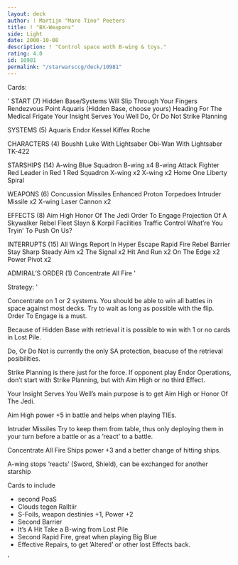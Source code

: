 ```yaml
---
layout: deck
author: ! Martijn "Mare Tino" Peeters
title: ! "BX-Weapons"
side: Light
date: 2000-10-08
description: ! "Control space woth B-wing & toys."
rating: 4.0
id: 10981
permalink: "/starwarsccg/deck/10981"
---
```

Cards: 

'
START (7)
Hidden Base/Systems Will Slip Through Your Fingers
Rendezvous Point
Aquaris (Hidden Base, choose yours)
Heading For The Medical Frigate
Your Insight Serves You Well
Do, Or Do Not
Strike Planning

SYSTEMS (5)
Aquaris
Endor
Kessel
Kiffex
Roche

CHARACTERS (4)
Boushh
Luke With Lightsaber
Obi-Wan With Lightsaber
TK-422

STARSHIPS (14)
A-wing
Blue Squadron B-wing x4
B-wing Attack Fighter
Red Leader in Red 1
Red Squadron X-wing x2
X-wing x2
Home One
Liberty
Spiral

WEAPONS (6)
Concussion Missiles
Enhanced Proton Torpedoes
Intruder Missile x2
X-wing Laser Cannon x2

EFFECTS (8)
Aim High
Honor Of The Jedi
Order To Engage
Projection Of A Skywalker
Rebel Fleet
Slayn & Korpil Facilities
Traffic Control
What’re You Tryin’ To Push On Us?

INTERRUPTS (15)
All Wings Report In
Hyper Escape
Rapid Fire
Rebel Barrier
Stay Sharp
Steady Aim x2
The Signal x2
Hit And Run x2
On The Edge x2
Power Pivot x2

ADMIRAL’S ORDER (1)
Concentrate All Fire '

Strategy: '



Concentrate on 1 or 2 systems. You should be able to win all battles in space against most decks. Try to wait as long as possible with the flip. Order To Engage is a must.

Because of Hidden Base with retrieval it is possible to win with 1 or no cards in Lost Pile.

Do, Or Do Not is currently the only SA protection, beacuse of the retrieval posibilities.

Strike Planning is there just for the force. If opponent play Endor Operations, don’t start with Strike Planning, but with Aim High or no third Effect.

Your Insight Serves You Well’s main purpose is to get Aim High or Honor Of The Jedi.

Aim High power +5 in battle and helps when playing TIEs.

Intruder Missiles  Try to keep them from table, thus only deploying them in your turn before a battle or as a ’react’ to a battle.

Concentrate All Fire  Ships power +3 and a better change of hitting ships.


A-wing	 stops ’reacts’ (Sword, Shield), can be exchanged for another starship


Cards to include
- second PoaS
- Clouds tegen Ralltiir
- S-Foils, weapon destinies +1, Power +2
- Second Barrier
- It’s A Hit Take a B-wing from Lost Pile
- Second Rapid Fire, great when playing Big Blue
- Effective Repairs, to get ’Altered’ or other lost Effects back.

'

